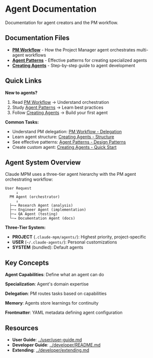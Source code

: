 # Agent Documentation

Documentation for agent creators and the PM workflow.

## Documentation Files

- **[PM Workflow](pm-workflow.md)** - How the Project Manager agent orchestrates multi-agent workflows
- **[Agent Patterns](agent-patterns.md)** - Effective patterns for creating specialized agents
- **[Creating Agents](creating-agents.md)** - Step-by-step guide to agent development

## Quick Links

**New to agents?**
1. Read [PM Workflow](pm-workflow.md) → Understand orchestration
2. Study [Agent Patterns](agent-patterns.md) → Learn best practices
3. Follow [Creating Agents](creating-agents.md) → Build your first agent

**Common Tasks:**
- Understand PM delegation: [PM Workflow - Delegation](pm-workflow.md#delegation-workflow)
- Learn agent structure: [Creating Agents - Structure](creating-agents.md#agent-structure)
- See effective patterns: [Agent Patterns - Design Patterns](agent-patterns.md#design-patterns)
- Create custom agent: [Creating Agents - Quick Start](creating-agents.md#quick-start)

## Agent System Overview

Claude MPM uses a three-tier agent hierarchy with the PM agent orchestrating workflow:

```
User Request
     ↓
  PM Agent (orchestrator)
     ↓
  ├─→ Research Agent (analysis)
  ├─→ Engineer Agent (implementation)
  ├─→ QA Agent (testing)
  └─→ Documentation Agent (docs)
```

**Three-Tier System:**
- **PROJECT** (`.claude-mpm/agents/`): Highest priority, project-specific
- **USER** (`~/.claude-agents/`): Personal customizations
- **SYSTEM** (bundled): Default agents

## Key Concepts

**Agent Capabilities**: Define what an agent can do

**Specialization**: Agent's domain expertise

**Delegation**: PM routes tasks based on capabilities

**Memory**: Agents store learnings for continuity

**Frontmatter**: YAML metadata defining agent configuration

## Resources

- **User Guide**: [../user/user-guide.md](../user/user-guide.md)
- **Developer Guide**: [../developer/README.md](../developer/README.md)
- **Extending**: [../developer/extending.md](../developer/extending.md)
